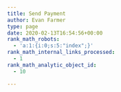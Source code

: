 ```yaml
---
title: Send Payment
author: Evan Farmer
type: page
date: 2020-02-13T16:54:56+00:00
rank_math_robots:
  - 'a:1:{i:0;s:5:"index";}'
rank_math_internal_links_processed:
  - 1
rank_math_analytic_object_id:
  - 10

---
```

<div id="give-form-698-wrap" class="give-form-wrap give-display-onpage">
  <h2 class="give-form-title">
  </h2>
</div>

<!--end #give-form-698-->